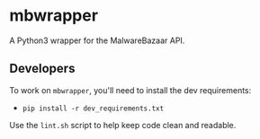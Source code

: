 # mbwrapper

A Python3 wrapper for the MalwareBazaar API.

## Developers

To work on `mbwrapper`, you'll need to install the dev requirements:

* `pip install -r dev_requirements.txt`

Use the `lint.sh` script to help keep code clean and readable.